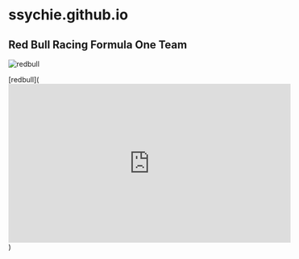 # ssychie.github.io

## Red Bull Racing Formula One Team

![redbull](https://encrypted-tbn0.gstatic.com/images?q=tbn:ANd9GcScVOZ7Zmmy9AW75NQP2V-2oBOAf60px5XZnQ&usqp=CAU)

[redbull](<iframe width="560" height="315" src="https://www.youtube.com/embed/0MVbz9WEU0o?si=1NPCNZoy0Ozyd6J9" title="YouTube video player" frameborder="0" allow="accelerometer; autoplay; clipboard-write; encrypted-media; gyroscope; picture-in-picture; web-share" allowfullscreen></iframe>)
